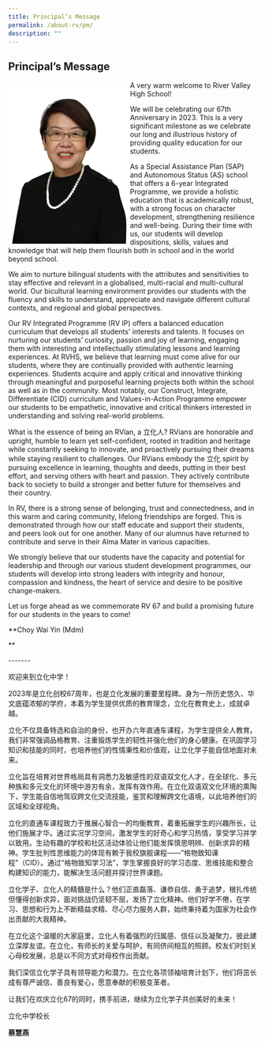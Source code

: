 ```yaml
---
title: Principal’s Message
permalink: /about-rv/pm/
description: ""
---
```

## Principal’s Message

<img src="/images/Mdm Choy Photo New.jpeg" style="width:49%" align="left">

A very warm welcome to River Valley High School!  
  
We will be celebrating our 67th Anniversary in 2023. This is a very significant milestone as we celebrate our long and illustrious history of providing quality education for our students.  
  
As a Special Assistance Plan (SAP) and Autonomous Status (AS) school that offers a 6-year Integrated Programme, we provide a holistic education that is academically robust, with a strong focus on character development, strengthening resilience and well-being. During their time with us, our students will develop dispositions, skills, values and knowledge that will help them flourish both in school and in the world beyond school.  
  
We aim to nurture bilingual students with the&nbsp;attributes and sensitivities to stay effective and relevant in a globalised, multi-racial and multi-cultural world. Our bicultural learning environment provides our students with the fluency and skills to understand, appreciate and navigate different cultural contexts, and regional and global perspectives.  
  
Our RV Integrated Programme (RV IP) offers a balanced education curriculum that develops all students' interests and talents. It focuses on nurturing our students’ curiosity, passion and joy of learning, engaging them with interesting and intellectually stimulating lessons and learning experiences. At RVHS, we believe that learning must come alive for our students, where they are continually provided with authentic learning experiences. Students acquire and apply critical and innovative thinking through meaningful and purposeful learning projects both within the school as well as in the community. Most notably, our Construct, Integrate, Differentiate (CID) curriculum and Values-in-Action Programme empower our students to be empathetic, innovative and critical thinkers interested in understanding and solving real-world problems.  
  
What is the essence of being an RVian, a 立化人? RVians are honorable and upright, humble to learn yet self-confident, rooted in tradition and heritage while constantly seeking to innovate, and proactively pursuing their dreams while staying resilient to challenges. Our RVians embody the 立化 spirit by pursuing excellence in learning, thoughts and deeds, putting in their best effort, and serving others with heart and passion. They actively contribute back to society to build a stronger and better future for themselves and their country.  
  
In RV, there is a strong sense of belonging, trust and connectedness, and in this warm and caring community, lifelong friendships are forged. This is demonstrated through how our staff educate and support their students, and peers look out for one another. Many of our alumnus have returned to contribute and serve in their Alma Mater in various capacities.  
  
We strongly believe that our students have the capacity and potential for leadership and through our various student development programmes, our students will develop into strong leaders with integrity and honour, compassion and kindness, the heart of service and desire to be positive change-makers.  
  
Let us forge ahead as we commemorate RV 67 and build a promising future for our students in the years to come!  
  
**Choy Wai Yin (Mdm)  
  
**

\-------

  

欢迎来到立化中学！

2023年是立化创校67周年，也是立化发展的重要里程碑。身为一所历史悠久、华文底蕴浓郁的学府，本着为学生提供优质的教育理念，立化在教育史上，成就卓越。

立化不仅具备特选和自治的身份，也开办六年直通车课程，为学生提供全人教育。我们非常强调品格教育、注重锻炼学生的韧性并强化他们的身心健康。在巩固学习知识和技能的同时，也培养他们的性情秉性和价值观，让立化学子能自信地面对未来。

立化旨在培育对世界格局具有洞悉力及敏感性的双语双文化人才，在全球化、多元种族和多元文化的环境中游刃有余，发挥有效作用。在立化双语双文化环境的熏陶下，学生能自信地驾驭跨文化交流技能，鉴赏和理解跨文化语境，以此培养他们的区域和全球视角。

立化的直通车课程致力于推展心智合一的均衡教育，着重拓展学生的兴趣所长，让他们施展才华。通过实况学习空间，激发学生的好奇心和学习热情，享受学习并学以致用。生动有趣的学校和社区活动体验让他们能发挥慎思明辨、创新求异的精神。学生批判性思维能力的体现有赖于我校旗舰课程——“格物致知课程”（CID）。通过“格物致知学习法”，学生掌握良好的学习态度、思维技能和整合构建知识的能力，能解决生活问题并探讨世界课题。

立化学子、立化人的精髓是什么？他们正直磊落、谦恭自信、勇于追梦，根扎传统但懂得创新求异，面对挑战仍坚韧不屈，发扬了立化精神。他们好学不倦，在学习、思想和行为上不断精益求精、尽心尽力服务人群，始终秉持着为国家为社会作出贡献的大我精神。

在立化这个温暖的大家庭里，立化人有着强烈的归属感、信任以及凝聚力，彼此建立深厚友谊。在立化，有师长的关爱与呵护，有同侪间相互的照顾。校友们时刻关心母校发展，总是以不同方式对母校作出贡献。

我们深信立化学子具有领导能力和潜力。在立化各项领袖培育计划下，他们将茁长成有尊严诚信、善良有爱心，愿意奉献的积极变革者。

让我们在欢庆立化67的同时，携手前进，继续为立化学子共创美好的未来！

立化中学校长

**蔡慧燕**